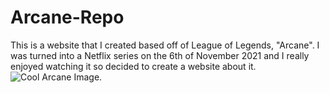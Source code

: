 # Arcane-Repo
This is a website that I created based off of League of Legends, "Arcane". I was turned into a Netflix series on the 6th of November 2021 and I really enjoyed watching it so decided to create a website about it.
![Cool Arcane Image.](![https://d2w9rnfcy7mm78.cloudfront.net/35836458/original_d2cb3d026303f29f505e14ad8d8d056e.png?1744094180?bc=0](https://d2w9rnfcy7mm78.cloudfront.net/35836458/original_d2cb3d026303f29f505e14ad8d8d056e.png?1744094180?bc=0))